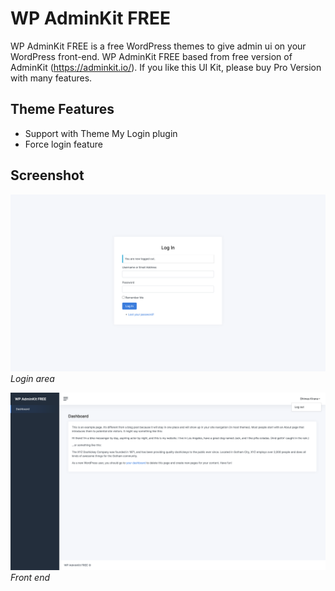 # WP AdminKit FREE
WP AdminKit FREE is a free WordPress themes to give admin ui on your WordPress front-end. WP AdminKit FREE based from free version of AdminKit (https://adminkit.io/). If you like this UI Kit, please buy Pro Version with many features.

## Theme Features
- Support with Theme My Login plugin
- Force login feature

## Screenshot
![Login area](https://raw.githubusercontent.com/dhimaskirana/wp-adminkit/main/screenshot/login-area.png "Login area")
*Login area*

![Front end](https://raw.githubusercontent.com/dhimaskirana/wp-adminkit/main/screenshot/front-end.png "Front end")
*Front end*